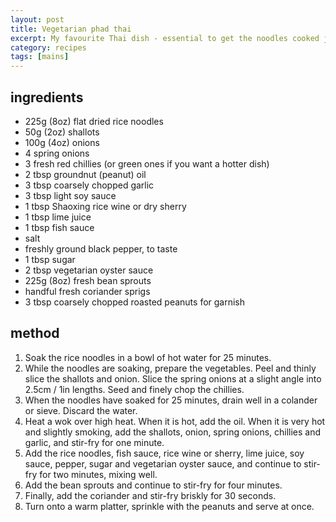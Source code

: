 ```yaml
---
layout: post
title: Vegetarian phad thai
excerpt: My favourite Thai dish - essential to get the noodles cooked just right - still a bit firm but sticky as well so the peanuts coat them
category: recipes
tags: [mains]
---
```


ingredients
-----------

* 225g (8oz) flat dried rice noodles
* 50g (2oz) shallots
* 100g (4oz) onions
* 4 spring onions
* 3 fresh red chillies (or green ones if you want a hotter dish)
* 2 tbsp groundnut (peanut) oil
* 3 tbsp coarsely chopped garlic
* 3 tbsp light soy sauce
* 1 tbsp Shaoxing rice wine or dry sherry
* 1 tbsp lime juice
* 1 tbsp fish sauce
* salt
* freshly ground black pepper, to taste
* 1 tbsp sugar
* 2 tbsp vegetarian oyster sauce
* 225g (8oz) fresh bean sprouts
* handful fresh coriander sprigs
* 3 tbsp coarsely chopped roasted peanuts for garnish

method
------

1. Soak the rice noodles in a bowl of hot water for 25 minutes.
2. While the noodles are soaking, prepare the vegetables. Peel and thinly slice the shallots and onion. Slice the spring onions at a slight angle into 2.5cm / 1in lengths. Seed and finely chop the chillies.
3. When the noodles have soaked for 25 minutes, drain well in a colander or sieve. Discard the water.
4. Heat a wok over high heat. When it is hot, add the oil. When it is very hot and slightly smoking, add the shallots, onion, spring onions, chillies and garlic, and stir-fry for one minute.
5. Add the rice noodles, fish sauce, rice wine or sherry, lime juice, soy sauce, pepper, sugar and vegetarian oyster sauce, and continue to stir-fry for two minutes, mixing well.
6. Add the bean sprouts and continue to stir-fry for four minutes.
7. Finally, add the coriander and stir-fry briskly for 30 seconds.
8. Turn onto a warm platter, sprinkle with the peanuts and serve at once.
